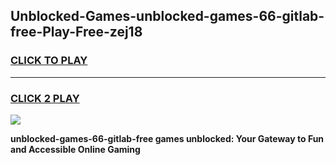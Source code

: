 
## Unblocked-Games-unblocked-games-66-gitlab-free-Play-Free-zej18
<h3>
<a href="https://premium76.site?title=unblocked-games-66-gitlab-free&ref=10A">CLICK TO PLAY</a></h3>
<hr>

<h3>
<a href="https://premium76.site?title=unblocked-games-66-gitlab-free&ref=10A">CLICK 2 PLAY</a>
  
</h3>

<a href="https://premium76.site?title=unblocked-games-66-gitlab-free&ref=10A"><img src="https://clearcache.store/games.png"></a>


**unblocked-games-66-gitlab-free games unblocked: Your Gateway to Fun and Accessible Online Gaming**
